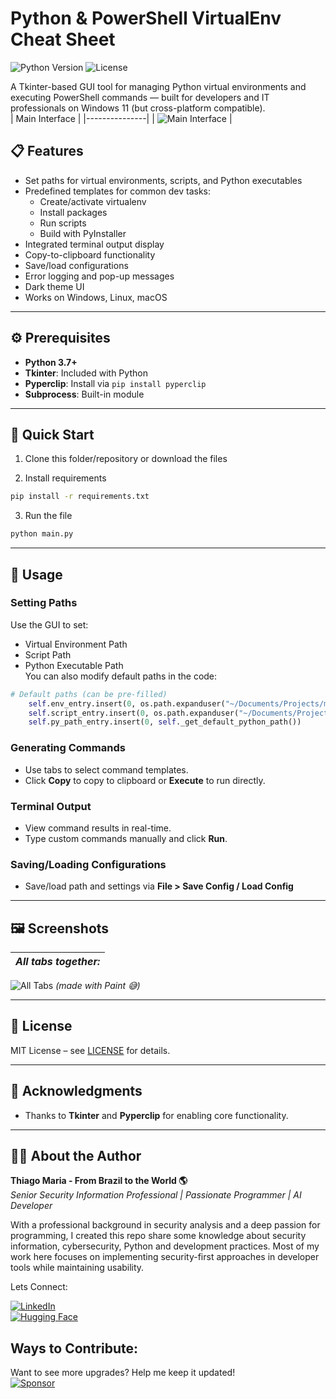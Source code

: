
# Python & PowerShell VirtualEnv Cheat Sheet

![Python Version](https://img.shields.io/badge/python-3.7%20%7C%203.8%20%7C%203.9%20%7C%203.10-blue)
![License](https://img.shields.io/badge/license-MIT-green)

A Tkinter-based GUI tool for managing Python virtual environments and executing PowerShell commands — built for developers and IT professionals on Windows 11 (but cross-platform compatible).  
| Main Interface | 
|---------------|
| ![Main Interface](./screenshots/main_interface.png) | 



## 📋 Features

- Set paths for virtual environments, scripts, and Python executables  
- Predefined templates for common dev tasks:
  - Create/activate virtualenv
  - Install packages
  - Run scripts
  - Build with PyInstaller
- Integrated terminal output display
- Copy-to-clipboard functionality
- Save/load configurations
- Error logging and pop-up messages
- Dark theme UI
- Works on Windows, Linux, macOS

---

## ⚙️ Prerequisites

- **Python 3.7+**
- **Tkinter**: Included with Python
- **Pyperclip**: Install via `pip install pyperclip`
- **Subprocess**: Built-in module

---

## 🚀 Quick Start

1. Clone this folder/repository or download the files
   
2. Install requirements
```bash
pip install -r requirements.txt
```
3. Run the file  
```bash
python main.py
```

---

## 🧰 Usage

### Setting Paths
Use the GUI to set:
- Virtual Environment Path
- Script Path
- Python Executable Path  
You can also modify default paths in the code:

```python
# Default paths (can be pre-filled)
    self.env_entry.insert(0, os.path.expanduser("~/Documents/Projects/my_project/venv"))
    self.script_entry.insert(0, os.path.expanduser("~/Documents/Projects/my_project/script.py"))
    self.py_path_entry.insert(0, self._get_default_python_path())
```

### Generating Commands
- Use tabs to select command templates.
- Click **Copy** to copy to clipboard or **Execute** to run directly.

### Terminal Output
- View command results in real-time.
- Type custom commands manually and click **Run**.

### Saving/Loading Configurations
- Save/load path and settings via **File > Save Config / Load Config**

---

## 🖼️ Screenshots

| *All tabs together:* | 
|---------------------|
![All Tabs](screenshots/alltabs.png) *(made with Paint 😅)*

---

## 📄 License

MIT License – see [LICENSE](LICENSE) for details.

---

## 🙌 Acknowledgments

- Thanks to **Tkinter** and **Pyperclip** for enabling core functionality.

---

## 👨‍💻 About the Author   

**Thiago Maria - From Brazil to the World 🌎**  
*Senior Security Information Professional | Passionate Programmer | AI Developer*

With a professional background in security analysis and a deep passion for programming, I created this repo share some knowledge about security information, cybersecurity, Python and development practices. Most of my work here focuses on implementing security-first approaches in developer tools while maintaining usability.

Lets Connect:

[![LinkedIn](https://img.shields.io/badge/LinkedIn-Connect-blue)](https://www.linkedin.com/in/thiago-cequeira-99202239/)  
[![Hugging Face](https://img.shields.io/badge/🤗Hugging_Face-AI_projects-yellow)](https://huggingface.co/ThiSecur)

 
## Ways to Contribute:   
 Want to see more upgrades? Help me keep it updated!    
 [![Sponsor](https://img.shields.io/badge/Sponsor-%E2%9D%A4-red)](https://github.com/sponsors/ThiagoMaria-SecurityIT) 


